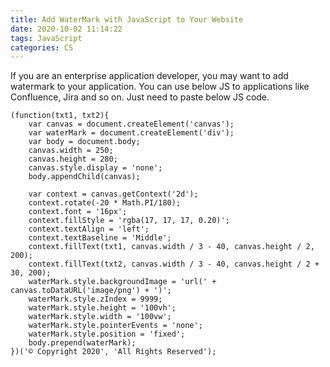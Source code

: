 ```yaml
---
title: Add WaterMark with JavaScript to Your Website
date: 2020-10-02 11:14:22
tags: JavaScript
categories: CS
---
```


If you are an enterprise application developer, you may want to add watermark to your application. You can use below JS to applications like Confluence, Jira and so on. Just need to paste below JS code.

```
(function(txt1, txt2){
    var canvas = document.createElement('canvas');
    var waterMark = document.createElement('div');
    var body = document.body;
    canvas.width = 250;
    canvas.height = 280;
    canvas.style.display = 'none';
    body.appendChild(canvas);

    var context = canvas.getContext('2d');
    context.rotate(-20 * Math.PI/180);
    context.font = '16px'; 
    context.fillStyle = 'rgba(17, 17, 17, 0.20)';
    context.textAlign = 'left'; 
    context.textBaseline = 'Middle';
    context.fillText(txt1, canvas.width / 3 - 40, canvas.height / 2, 200);
    context.fillText(txt2, canvas.width / 3 - 40, canvas.height / 2 + 30, 200);
    waterMark.style.backgroundImage = 'url(' + canvas.toDataURL('image/png') + ')';
    waterMark.style.zIndex = 9999;
    waterMark.style.height = '100vh';
    waterMark.style.width = '100vw';
    waterMark.style.pointerEvents = 'none';
    waterMark.style.position = 'fixed';
    body.prepend(waterMark);
})('© Copyright 2020', 'All Rights Reserved');
```
